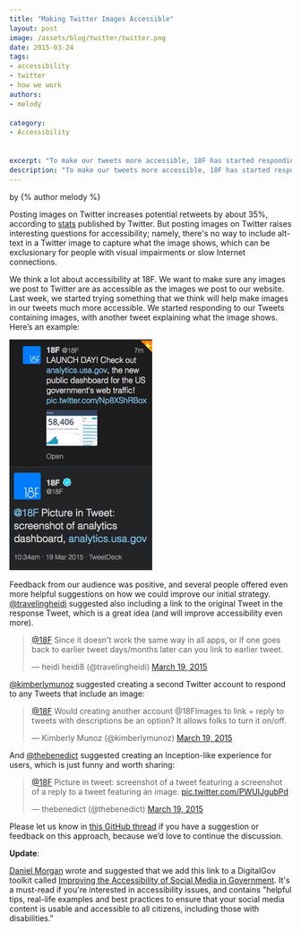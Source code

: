 ```yaml
---
title: "Making Twitter Images Accessible"
layout: post
image: /assets/blog/twitter/twitter.png
date: 2015-03-24
tags:
- accessibility
- twitter
- how we work
authors:
- melody

category:
- Accessibility


excerpt: "To make our tweets more accessible, 18F has started responding to our Tweets containing images, with another tweet explaining what the image shows."
description: "To make our tweets more accessible, 18F has started responding to our Tweets containing images, with another tweet explaining what the image shows."
---
```


<p class="authors">
  by {% author melody %}
</p>

Posting images on Twitter increases potential retweets by about 35%, according to [stats](https://blog.twitter.com/2014/what-fuels-a-tweets-engagement) published by Twitter. But posting images on Twitter raises interesting questions for accessibility; namely, there's no way to include alt-text in a Twitter image to capture what the image shows, which can be exclusionary for people with visual impairments or slow Internet connections.

We think a lot about accessibility at 18F. We want to make sure any images we post to Twitter are as accessible as the images we post to our website. Last week, we started trying something that we think will help make images in our tweets much more accessible. We started responding to our Tweets containing images, with another tweet explaining what the image shows. Here’s an example:

<img class="align-center" alt="Screenshot of tweet from 18F responding to tweet with description of image contained in first tweet" src="/assets/blog/twitter/twitter.png" />


Feedback from our audience was positive, and several people offered even more helpful suggestions on how we could improve our initial strategy. [@travelingheidi](https://twitter.com/travelingheidi/status/578569906834264064) suggested also including a link to the original Tweet in the response Tweet, which is a great idea (and will improve accessibility even more).

<blockquote class="twitter-tweet" lang="en"><p><a href="https://twitter.com/18F">@18F</a> Since it doesn&#39;t work the same way in all apps, or if one goes back to earlier tweet days/months later can you link to earlier tweet.</p>&mdash; heidi heidi8 (@travelingheidi) <a href="https://twitter.com/travelingheidi/status/578569906834264064">March 19, 2015</a></blockquote>
<script async src="//platform.twitter.com/widgets.js" charset="utf-8"></script>

[@kimberlymunoz](https://twitter.com/kimberlymunoz) suggested creating a second Twitter account to respond to any Tweets that include an image:

<blockquote class="twitter-tweet" lang="en"><p><a href="https://twitter.com/18F">@18F</a> Would creating another account @18FImages to link + reply to tweets with descriptions be an option? It allows folks to turn it on/off.</p>&mdash; Kimberly Munoz (@kimberlymunoz) <a href="https://twitter.com/kimberlymunoz/status/578571119164264449">March 19, 2015</a></blockquote>
<script async src="//platform.twitter.com/widgets.js" charset="utf-8"></script>

And [@thebenedict](https://twitter.com/thebenedict/status/578572813155590144) suggested creating an Inception-like experience for users, which is just funny and worth sharing:

<blockquote class="twitter-tweet" lang="en"><p><a href="https://twitter.com/18F">@18F</a> Picture in tweet: screenshot of a tweet featuring a screenshot of a reply to a tweet featuring an image. <a href="http://t.co/PWUIJgubPd">pic.twitter.com/PWUIJgubPd</a></p>&mdash; thebenedict (@thebenedict) <a href="https://twitter.com/thebenedict/status/578572813155590144">March 19, 2015</a></blockquote>
<script async src="//platform.twitter.com/widgets.js" charset="utf-8"></script>

Please let us know in [this GitHub thread](https://github.com/18F/18f.gsa.gov/issues/648) if you have a suggestion or feedback on this approach, because we’d love to continue the discussion.

**Update**:

[Daniel Morgan](https://github.com/dsmorgan77) wrote and suggested that we add this link to a DigitalGov toolkit called [Improving the Accessibility of Social Media in Government](https://www.digitalgov.gov/resources/improving-the-accessibility-of-social-media-in-government/). It's a must-read if you're interested in accessibility issues, and contains "helpful tips, real-life examples and best practices to ensure that your social media content is usable and accessible to all citizens, including those with disabilities."
